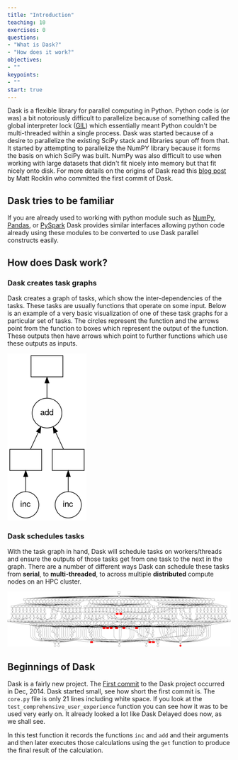 ```yaml
---
title: "Introduction"
teaching: 10
exercises: 0
questions:
- "What is Dask?"
- "How does it work?"
objectives:
- ""
keypoints:
- ""
start: true
---
```


Dask is a flexible library for parallel computing in Python. Python code is (or was) a bit notoriously difficult to parallelize because of something called the global interpreter lock ([GIL](https://realpython.com/python-gil/)) which essentially meant Python couldn't be multi-threaded within a single process. Dask was started because of a desire to parallelize the existing SciPy stack and libraries spun off from that. It started by attempting to parallelize the NumPY library because it forms the basis on which SciPy was built. NumPy was also difficult to use when working with large datasets that didn't fit nicely into memory but that fit nicely onto disk. For more details on the origins of Dask read this [blog post](https://coiled.io/blog/history-dask/#:~:text=Dask%20was%20originally%20developed%20at,accelerate%20computation%20in%20open%20source.) by Matt Rocklin who committed the first commit of Dask.

## Dask tries to be familiar

If you are already used to working with python module such as [NumPy](https://numpy.org/), [Pandas](https://pandas.pydata.org/), or [PySpark](https://spark.apache.org/docs/latest/api/python/) Dask provides similar interfaces allowing python code already using these modules to be converted to use Dask parallel constructs easily. 

## How does Dask work?

### Dask creates task graphs
Dask creates a graph of tasks, which show the inter-dependencies of the tasks. These tasks are usually functions that operate on some input. Below is an example of a very basic visualization of one of these task graphs for a particular set of tasks. The circles represent the function and the arrows point from the function to boxes which represent the output of the function. These outputs then have arrows which point to further functions which use these outputs as inputs.

![Dask task graph](../fig/dask-delay.png)

### Dask schedules tasks
With the task graph in hand, Dask will schedule tasks on workers/threads and ensure the outputs of those tasks get from one task to the next in the graph. There are a number of different ways Dask can schedule these tasks from **serial**, to **multi-threaded**, to across multiple **distributed** compute nodes on an HPC cluster.

![Dask task graph compute flow](../fig/compute-graph.gif)

## Beginnings of Dask
Dask is a fairly new project. The [First commit](https://github.com/dask/dask/commit/05488db498c1561d266c7b676b8a89021c03a9e7) to the Dask project occurred in Dec, 2014. Dask started small, see how short the first commit is. The `core.py` file is only 21 lines including white space. If you look at the `test_comprehensive_user_experience` function you can see how it was to be used very early on. It already looked a lot like Dask Delayed does now, as we shall see.

In this test function it records the functions `inc` and `add` and their arguments and then later executes those calculations using the `get` function to produce the final result of the calculation.

<!--
## What we will cover

* A bit of setup for running python scripts on clusters
* How to create task graphs using Dask Delay
* The different ways you can schedule these tasks using Dask
* How to use Dask arrays (similar to NumPy)
* How to use Dask dataframes (similar to Pandas)
* How to use Dask bags (similar to PySpark)

[Dask docs](https://docs.dask.org/en/stable/)
-->
<!--
# Global Interpreter Lock
Parallel programming with Python has a complicated history because of a design decision, the Global Interpreter Lock, which limits python to a single thread most of the time. Global interperter lock is a complicated subject that I'm not prepared to digress into. If you really want to know about the GIL, https://realpython.com/python-gil/ , https://en.wikipedia.org/wiki/Global_interpreter_lock

Dask is a way to work in parallel with python and circumvent the Global Interperater Lock.

## DASK - General

Dask is a lazy framework that automates parallel operations. Lazy, meaning that it doesn’t operate until it is told to.

Dask is conceptually similar to a dishwasher\*, where it will wait idle until it’s told to do everything all at once**.

*Using Dask does not guarantee your code will be clean.

**Not everything actually done all at once, Dask does several things at once.

## An artist's rendition of DASK before running based on my description
![](../fig/Picture1.png)

## Dask - Distributed

Dask can operate as it’s own task manager in one of three ways:
1. Threaded – Using small, independent chunks of code running in the same instance of a computer program. Best for operations on numerical data that doesn’t keep a Global Interpreter Lock* (e.g. Numpy, Pandas, Scikit-Learn).
2. Processes – Sends data to separate instances of a program to be processed.  Generally works best when there are several instances of a program running at simultaneously that hold the Global Interpreter Lock*.
3. Single-Threaded – Does one chunk of code at a time, with no parallel capacity. Primarily for Debugging.

Parallel programming with Python has a complicated history because of a design decision, the Global Interpreter Lock, which limits python to a single thread most of the time. Global interperter lock is a complicated subject that I'm not prepared to digress into. If you really want to know about the GIL, [https://realpython.com/python-gil/](https://realpython.com/python-gil/), [https://en.wikipedia.org/wiki/Global_interpreter_lock](https://en.wikipedia.org/wiki/Global_interpreter_lock)

TL,DR:  Numpy, Pandas, and Scikit-Learn work around the problem using threads and Dask can work with that.

* Where I am running locally, I begin by spawning a client.  There are several different ways of doing this, however, we will be using a 4-core, 1 worker cluster, with a memory limit of 2GB of memory (adjust the memory req for whatever you can spare if you need to).
* This client will open up a "Dashboard" which you can use to monitor what's going on under the hood of your DASK instance.
* If you'd like to read more about specific clients, and how they operate, please refer to [https://distributed.dask.org/en/latest/](https://distributed.dask.org/en/latest/) as these features are difficult to use effectively on HPC systems
* We will not be delving deep into the distributed modules in Dask, as they are both very complex and do not work well with our HPC infrastructure, however, it is a powerful set of tools inside of the Dask kit, especially when operating on your local workstations.



## Note about the slides ...

They are in a Jupyter notebook.

[https://github.com/MatACENET/Dask-Tutorial](https://github.com/MatACENET/Dask-Tutorial)


## Other resources

I won't be doing a comprehensive overview Dask, but
here is some supplimental material:
* Sharcnet webinar by Jinhui Qin
  * Great overview of Dask
  * [https://www.youtube.com/watch?v=FwhtHOKU8Jk&ab_channel=SharcnetHPC](Introduction to Scalable Computing with Dask in Python (part I))
  * [https://www.youtube.com/watch?v=GEdhmCjBBbQ&ab_channel=SharcnetHPC](Introduction to Scalable Computing with Dask in Python (part II))
  [https://youtube.sharcnet.ca](https://youtube.sharcnet.ca)
  
* U of A Workshop by Christ Want
  * [https://ualberta-rcg.github.io/python-dask/](https://ualberta-rcg.github.io/python-dask/)
* Google for 'dask tutorial'
  * Lots of good notebooks in a Github repository
  -->